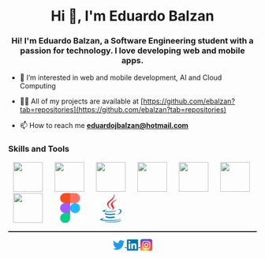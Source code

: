 <h1 align="center">Hi 👋, I'm Eduardo Balzan</h1>
<h3 align="center">Hi! I'm Eduardo Balzan, a Software Engineering student with a passion for technology. I love developing web and mobile apps.</h3>

- 👀 I’m interested in web and mobile development, AI and Cloud Computing

- 👨‍💻 All of my projects are available at [https://github.com/ebalzan?tab=repositories](https://github.com/ebalzan?tab=repositories)

- 📫 How to reach me **eduardojbalzan@hotmail.com**

### Skills and Tools

<p align="left">
  <img style="margin: 0 10px" width=60 height=60 src="https://cdn.jsdelivr.net/gh/devicons/devicon/icons/html5/html5-plain-wordmark.svg" />
  <img style="margin: 0 10px" width=60 height=60 src="https://cdn.jsdelivr.net/gh/devicons/devicon/icons/css3/css3-original-wordmark.svg" />
  <img style="margin: 0 10px" width=60 height=60 src="https://cdn.jsdelivr.net/gh/devicons/devicon/icons/javascript/javascript-original.svg" />
  <img style="margin: 0 10px" width=60 height=60 src="https://cdn.jsdelivr.net/gh/devicons/devicon/icons/react/react-original.svg" />
  <img style="margin: 0 10px" width=60 height=60 src="https://cdn.jsdelivr.net/gh/devicons/devicon/icons/firebase/firebase-plain-wordmark.svg" />
  <img style="margin: 0 10px" width=60 height=60 src="https://cdn.jsdelivr.net/gh/devicons/devicon/icons/typescript/typescript-original.svg" />
  <img style="margin: 0 10px" width=60 height=60 src="https://cdn.jsdelivr.net/gh/devicons/devicon/icons/git/git-original.svg" />
  <img style="margin: 0 10px" width=60 height=60 src="https://github.com/devicons/devicon/blob/v2.15.1/icons/figma/figma-original.svg" />
  <img style="margin: 0 10px" width=60 height=60 src="https://github.com/devicons/devicon/blob/v2.15.1/icons/java/java-original.svg" />
</p>

<hr style="height: 2px"></hr>

<p align="center">
  <a href="https://twitter.com/edubalz" target="blank">
    <img align="center" src="https://github.com/devicons/devicon/blob/v2.15.1/icons/twitter/twitter-original.svg" alt="edubalzan" height="24" width="24" />
  </a>
  <a href="https://www.linkedin.com/in/eduardo-juchem-balzan-97848a229/" target="blank">
    <img align="center" src="https://github.com/devicons/devicon/blob/v2.15.1/icons/linkedin/linkedin-original.svg" alt="edubalzan" height="24" width="24" />
  </a>
  <a href="https://www.instagram.com/edu.balzan/" target="blank">
    <img align="center" src="https://github.com/edent/SuperTinyIcons/blob/master/images/svg/instagram.svg" alt="edubalzan" height="24" width="24" />
  </a>
</p>
